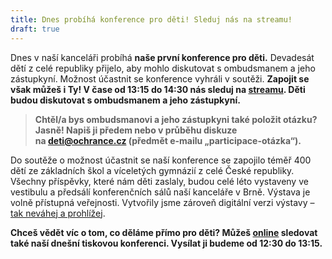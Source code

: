 ```yaml
---
title: Dnes probíhá konference pro děti! Sleduj nás na streamu!
draft: true
---
```

Dnes v naší kanceláři probíhá **naše první konference pro děti.** Devadesát dětí z celé republiky přijelo, aby mohlo diskutovat s ombudsmanem a jeho zástupkyní. Možnost účastnit se konference vyhráli v soutěži. **Zapojit se však můžeš i Ty! V čase od 13:15 do 14:30 nás sleduj na [streamu](http://ochrance.livebox.cz/aJ0QpxiinECTq6Yc2IT2GA.html). Děti budou diskutovat s ombudsmanem a jeho zástupkyní.** 

> **Chtěl/a bys ombudsmanovi a jeho zástupkyni také položit otázku? Jasně! Napiš ji předem nebo v průběhu diskuze na [deti@ochrance.cz](mailto:deti@ochrance.cz) (předmět e-mailu „participace-otázka“).**

Do soutěže o možnost účastnit se naší konference se zapojilo téměř 400 dětí ze základních škol a víceletých gymnázií z celé České republiky. Všechny příspěvky, které nám děti zaslaly, budou celé léto vystaveny ve vestibulu a předsálí konferenčních sálů naší kanceláře v Brně. Výstava je volně přístupná veřejnosti. Vytvořily jsme zároveň digitální verzi výstavy – [tak neváhej a prohlížej](https://deti.ochrance.cz/kdo/jak_ombudsmana_vidi_deti_digitalni_galerie_souteze_jak_pomaha_ombudsman_detem/).

**Chceš vědět víc o tom, co děláme přímo pro děti? Můžeš [online](http://ochrance.livebox.cz/HQmi9izfkkmBZtYRRcGvfg.html) sledovat také naší dnešní tiskovou konferenci. Vysílat ji budeme od 12:30 do 13:15.**